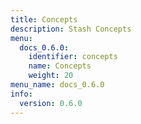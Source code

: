 ```yaml
---
title: Concepts
description: Stash Concepts
menu:
  docs_0.6.0:
    identifier: concepts
    name: Concepts
    weight: 20
menu_name: docs_0.6.0
info:
  version: 0.6.0
---
```


